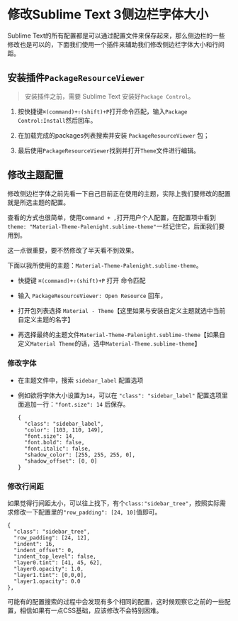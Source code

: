 # 修改Sublime Text 3侧边栏字体大小

Sublime Text的所有配置都是可以通过配置文件来保存起来，那么侧边栏的一些修改也是可以的，下面我们使用一个插件来辅助我们修改侧边栏字体大小和行间距。


## 安装插件`PackageResourceViewer`

> 安装插件之前，需要 Sublime Text 安装好`Package Control`。

1. 按快捷键`⌘(command)+⇧(shift)+P`打开命令匹配，输入`Package Control:Install`然后回车。

2. 在加载完成的packages列表搜索并安装 `PackageResourceViewer` 包；

3. 最后使用`PackageResourceViewer`找到并打开`Theme`文件进行编辑。

## 修改主题配置

修改侧边栏字体之前先看一下自己目前正在使用的主题，实际上我们要修改的配置就是所选主题的配置。

查看的方式也很简单，使用`Command + ,`打开用户个人配置，在配置项中看到`theme: "Material-Theme-Palenight.sublime-theme"`一栏记住它，后面我们要用到。

这一点很重要，要不然修改了半天看不到效果。

下面以我所使用的主题：`Material-Theme-Palenight.sublime-theme`。

* 快捷键 `⌘(command)+⇧(shift)+P` 打开 命令匹配
* 输入 `PackageResourceViewer: Open Resource` 回车，

* 打开包列表选择 `Material - Theme`【这里如果与安装自定义主题就选中当前自定义主题的名字】

* 再选择最终的主题文件`Material-Theme-Palenight.sublime-theme`【如果自定义`Material Theme`的话，选中`Material-Theme.sublime-theme`】


### 修改字体

* 在主题文件中，搜索 `sidebar_label` 配置选项


* 例如欲将字体大小设置为`14`，可以在 `"class": "sidebar_label"` 配置选项里面追加一行：`"font.size": 14` 后保存。
    ```
    {
      "class": "sidebar_label",
      "color": [103, 110, 149],
      "font.size": 14,
      "font.bold": false,
      "font.italic": false,
      "shadow_color": [255, 255, 255, 0],
      "shadow_offset": [0, 0]
    }
    ```

### 修改行间距

如果觉得行间距太小，可以往上找下，有个`class:"sidebar_tree"`，按照实际需求修改一下配置里的`"row_padding": [24, 10]`值即可。

```
{
  "class": "sidebar_tree",
  "row_padding": [24, 12],
  "indent": 16,
  "indent_offset": 0,
  "indent_top_level": false,
  "layer0.tint": [41, 45, 62],
  "layer0.opacity": 1.0,
  "layer1.tint": [0,0,0],
  "layer1.opacity": 0.0
},
```


可能有的配置搜索的过程中会发现有多个相同的配置，这时候观察它之前的一些配置，相信如果有一点CSS基础，应该修改不会特别困难。

